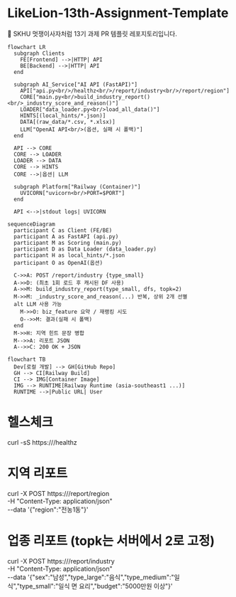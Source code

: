 # LikeLion-13th-Assignment-Template
🦁 SKHU 멋쟁이사자처럼 13기 과제 PR 템플릿 레포지토리입니다.

```mermaid
flowchart LR
  subgraph Clients
    FE[Frontend] -->|HTTP| API
    BE[Backend] -->|HTTP| API
  end

  subgraph AI_Service["AI API (FastAPI)"]
    API["api.py<br/>/healthz<br/>/report/industry<br/>/report/region"]
    CORE["main.py<br/>build_industry_report()<br/>_industry_score_and_reason()"]
    LOADER["data_loader.py<br/>load_all_data()"]
    HINTS[(local_hints/*.json)]
    DATA[(raw_data/*.csv, *.xlsx)]
    LLM["OpenAI API<br/>(옵션, 실패 시 폴백)"]
  end

  API --> CORE
  CORE --> LOADER
  LOADER --> DATA
  CORE --> HINTS
  CORE -->|옵션| LLM

  subgraph Platform["Railway (Container)"]
    UVICORN["uvicorn<br/>PORT=$PORT"]
  end

  API <-->|stdout logs| UVICORN
```

```mermaid
sequenceDiagram
  participant C as Client (FE/BE)
  participant A as FastAPI (api.py)
  participant M as Scoring (main.py)
  participant D as Data Loader (data_loader.py)
  participant H as local_hints/*.json
  participant O as OpenAI(옵션)

  C->>A: POST /report/industry {type_small}
  A->>D: (최초 1회 로드 후 캐시된 DF 사용)
  A->>M: build_industry_report(type_small, dfs, topk=2)
  M->>M: _industry_score_and_reason(...) 반복, 상위 2개 선별
  alt LLM 사용 가능
    M->>O: biz_feature 요약 / 재랭킹 시도
    O-->>M: 결과(실패 시 폴백)
  end
  M->>H: 지역 힌트 문장 병합
  M-->>A: 리포트 JSON
  A-->>C: 200 OK + JSON
```

```mermaid
flowchart TB
  Dev[로컬 개발] --> GH[GitHub Repo]
  GH --> CI[Railway Build]
  CI --> IMG[Container Image]
  IMG --> RUNTIME[Railway Runtime (asia-southeast1 ...)]
  RUNTIME -->|Public URL| User
```

# 헬스체크
curl -sS https://<your-public-url>/healthz

# 지역 리포트
curl -X POST https://<your-public-url>/report/region \
  -H "Content-Type: application/json" \
  --data '{"region":"전농1동"}'

# 업종 리포트 (topk는 서버에서 2로 고정)
curl -X POST https://<your-public-url>/report/industry \
  -H "Content-Type: application/json" \
  --data '{"sex":"남성","type_large":"음식","type_medium":"일식","type_small":"일식 면 요리","budget":"5000만원 이상"}'

